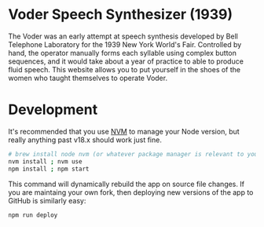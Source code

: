 # Voder Speech Synthesizer (1939)

The Voder was an early attempt at speech synthesis developed by Bell Telephone
Laboratory for the 1939 New York World's Fair. Controlled by hand, the operator
manually forms each syllable using complex button sequences, and it would take
about a year of practice to able to produce fluid speech. This website allows
you to put yourself in the shoes of the women who taught themselves to operate
Voder.

# Development

It's recommended that you use [NVM][nvm] to manage your Node version, but really
anything past v18.x should work just fine.

```sh
# brew install node nvm (or whatever package manager is relevant to your system)
nvm install ; nvm use
npm install ; npm start
```

This command will dynamically rebuild the app on source file changes. If you
are maintaing your own fork, then deploying new versions of the app to GitHub
is similarly easy:

```sh
npm run deploy
```

[nvm]: https://github.com/nvm-sh/nvm
